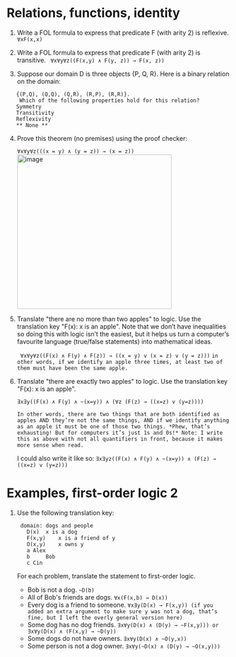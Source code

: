 # Relations, functions, identity

1. Write a FOL formula to express that predicate F (with arity 2) is reflexive.
``` ∀xF(x,x)```

2. Write a FOL formula to express that predicate F (with arity 2) is transitive.
``` ∀x∀y∀z((F(x,y) ∧ F(y, z)) → F(x, z))```

3. Suppose our domain D is three objects {P, Q, R}. Here is a binary relation on the domain:

```
   {(P,Q), (Q,Q), (Q,R), (R,P), (R,R)}.
    Which of the following properties hold for this relation?
   Symmetry
   Transitivity
   Reflexivity
   ** None **
```

4. Prove this theorem (no premises) using the proof checker:

    ``` ∀x∀y∀z(((x = y) ∧ (y = z)) → (x = z)) ```
     <img width="349" alt="image" src="https://github.com/Jamham1020/final-projects/assets/64275401/6787e43d-cc66-44b8-96ea-bf3537f220d5">

5. Translate "there are no more than two apples" to logic.  Use the translation key "F(x):  x is an apple". Note that we don’t have inequalities so doing this with logic isn’t the easiest, but it helps us turn a computer’s favourite language (true/false statements) into mathematical ideas.

    ``` ∀x∀y∀z((F(x) ∧ F(y) ∧ F(z)) → ((x = y) v (x = z) v (y = z)))```
    ``` in other words, if we identify an apple three times, at least two of them must have been the same apple. ```

6. Translate "there are exactly two apples" to logic.  Use the translation key "F(x):  x is an apple".

    ```∃x∃y((F(x) ∧ F(y) ∧ ~(x=y)) ∧ (∀z (F(z) → ((x=z) v (y=z))))```
   
    ```
    In other words, there are two things that are both identified as apples AND they’re not the same things, AND if we identify anything as an apple it must be one of those two things. *Phew, that’s exhausting! But for computers it’s just 1s and 0s!* Note: I write this as above with not all quantifiers in front, because it makes more sense when read.
    ```
    I could also write it like so: 
    ``` ∃x∃yz((F(x) ∧ F(y) ∧ ~(x=y)) ∧ (F(z) → ((x=z) v (y=z))) ```

# Examples, first-order logic 2

1. Use the following translation key:
   ```
    domain: dogs and people
	  D(x)	x is a dog
	  F(x,y)	x is a friend of y
	  O(x,y)	x owns y
	  a	Alex
	  b 	Bob
	  c	Cin
    ```
   
    For each problem, translate the statement to first-order logic. 
    - Bob is not a dog. ```~D(b)```
    - All of Bob's friends are dogs. ```∀x(F(x,b) → D(x))```
    - Every dog is a friend to someone. ```∀x∃y(D(x) → F(x,y)) (if you added an extra argument to make sure y was not a dog, that’s fine, but I left the overly general version here)```
    - Some dog has no dog friends. ```∃x∀y(D(x) ∧ (D(y) → ~F(x,y))) or ∃x∀y(D(x) ∧ (F(x,y) → ~D(y))```
    - Some dogs do not have owners. ```∃x∀y(D(x) ∧ ~O(y,x))```
    - Some person is not a dog owner. ```∃x∀y(~D(x) ∧ (D(y) → ~O(x,y)))```
    
  
   
